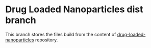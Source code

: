 # Drug Loaded Nanoparticles  dist branch

This branch stores the files build from the content of [drug-loaded-nanoparticles](https://github.com/insysbio/drug-loaded-nanoparticles) repository.